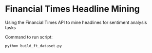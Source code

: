 # Financial Times Headline Mining

Using the Financial Times API to mine headlines for sentiment analysis tasks

Command to run script:
```
python build_ft_dataset.py
```
